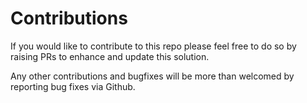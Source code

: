 # Contributions

If you would like to contribute to this repo  please feel free to do so by raising PRs to enhance and update this solution.

Any other contributions and bugfixes will be more than welcomed by reporting bug fixes via Github.
